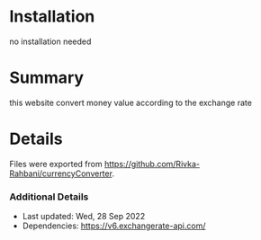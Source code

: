 # Installation
no installation needed

# Summary
this website convert money value according to the exchange rate

# Details
Files were exported from https://github.com/Rivka-Rahbani/currencyConverter.

### Additional Details
 * Last updated: Wed, 28 Sep 2022
 * Dependencies: https://v6.exchangerate-api.com/
